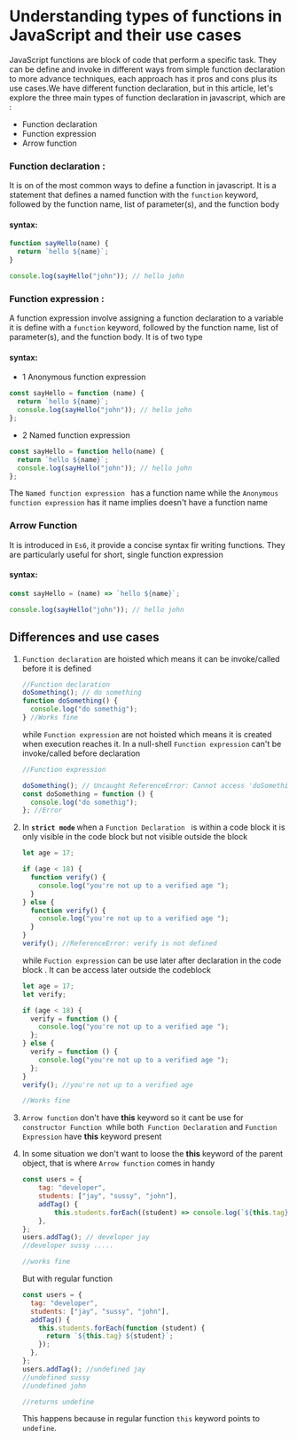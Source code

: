 # Understanding types of functions in JavaScript and their use cases

JavaScript functions are block of code that perform a specific task. They can be define and invoke in different ways from simple function declaration to more advance techniques, each approach has it pros and cons plus its use cases.We have different function declaration, but in this article, let's explore the three main types of function declaration in javascript, which are :

- Function declaration
- Function expression
- Arrow function

### Function declaration :

It is on of the most common ways to define a function in javascript. It is a statement that defines a named function with the `function` keyword, followed by the function name, list of parameter(s), and the function body

#### syntax:

```js
function sayHello(name) {
  return `hello ${name}`;
}

console.log(sayHello("john")); // hello john
```

### Function expression :

A function expression involve assigning a function declaration to a variable it is define with a `function` keyword, followed by the function name, list of parameter(s), and the function body. It is of two type

#### syntax:

- 1 Anonymous function expression

```js
const sayHello = function (name) {
  return `hello ${name}`;
  console.log(sayHello("john")); // hello john
};
```

- 2 Named function expression

```js
const sayHello = function hello(name) {
  return `hello ${name}`;
  console.log(sayHello("john")); // hello john
};
```

The `Named function expression ` has a function name while the `Anonymous function expression` has it name implies doesn't have a function name

### Arrow Function

It is introduced in `Es6`, it provide a concise syntax fir writing functions. They are particularly useful for short, single function expression

#### syntax:

```js
const sayHello = (name) => `hello ${name}`;

console.log(sayHello("john")); // hello john
```

## Differences and use cases

<ol>
  <li>

`Function declaration` are hoisted which means it can be invoke/called before it is defined

```js
//Function declaration
doSomething(); // do something
function doSomething() {
  console.log("do somethig");
} //Works fine
```

while `Function expression` are not hoisted which means it is created when execution reaches it. In a null-shell `Function expression` can't be invoke/called before declaration

```js
//Function expression

doSomething(); // Uncaught ReferenceError: Cannot access 'doSomething' before initialization
const doSomething = function () {
  console.log("do somethig");
}; //Error
```

  </li>
  <li>
  
 In <strong> `strict mode` </strong> when a `Function Declaration ` is within a code block it is only visible in the code block but not visible outside the block

```js
let age = 17;

if (age < 18) {
  function verify() {
    console.log("you're not up to a verified age ");
  }
} else {
  function verify() {
    console.log("you're not up to a verified age ");
  }
}
verify(); //ReferenceError: verify is not defined
```

while `Fuction expression` can be use later after declaration in the code block . It can be access later outside the codeblock

```js
let age = 17;
let verify;

if (age < 18) {
  verify = function () {
    console.log("you're not up to a verified age ");
  };
} else {
  verify = function () {
    console.log("you're not up to a verified age ");
  };
}
verify(); //you're not up to a verified age

//Works fine
```

  </li>
  <li>

`Arrow function` don't have <strong>this</strong> keyword so it cant be use for `constructor Function `while both` Function Declaration` and `Function Expression` have <strong>this</strong> keyword present

  </li>
  <li>

In some situation we don't want to loose the <strong>this</strong> keyword of the parent object, that is where `Arrow function` comes in handy

```js
const users = {
	tag: "developer",
	students: ["jay", "sussy", "john"],
	addTag() {
		this.students.forEach((student) => console.log(`${this.tag} ${student}`););
	},
};
users.addTag(); // developer jay
//developer sussy .....

//works fine
```

But with regular function

```js
const users = {
  tag: "developer",
  students: ["jay", "sussy", "john"],
  addTag() {
    this.students.forEach(function (student) {
      return `${this.tag} ${student}`;
    });
  },
};
users.addTag(); //undefined jay
//undefined sussy
//undefined john

//returns undefine
```

This happens because in regular function `this` keyword points to `undefine`.

  </li>
  
</ol>
